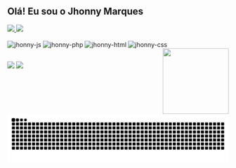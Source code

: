 ## Olá! Eu sou o Jhonny Marques

<div>
  <a href="https://github.com/Jhonnyrmarques">
    <img heigth="180em" src="https://github-readme-stats.vercel.app/api?username=Jhonnyrmarques&show_icons=true&theme=cobalt&include_all_commits=true&count_private=true"/>
    <img heigth="180em" src="https://github-readme-stats.vercel.app/api/top-langs/?username=Jhonnyrmarques&layout=compact&langs_count=16&theme=cobalt"/>
  </a>
</div>

<div style="display: inline_block"><br>
  <img align="center" alt="jhonny-js" height="30" width="40" src="https://cdn.jsdelivr.net/gh/devicons/devicon/icons/javascript/javascript-original.svg">
  <img align="center" alt="jhonny-php" height="30" width="40" src="https://cdn.jsdelivr.net/gh/devicons/devicon/icons/typescript/typescript-original.svg">
  <img align="center" alt="jhonny-html" height="30" width="40" src="https://cdn.jsdelivr.net/gh/devicons/devicon/icons/html5/html5-original.svg">
  <img align="center" alt="jhonny-css" height="30" width="40" src="https://cdn.jsdelivr.net/gh/devicons/devicon/icons/css3/css3-original.svg">
  <img align="right" height="150" width="150" src="https://user-images.githubusercontent.com/50273682/137771180-1bff9f20-029c-4ec0-b68d-66f76fb11300.gif">

 </div>
 
 ##
 
 <div>
  <a href="https://mail.google.com/mail/u/0/#inbox" target="_blank"><img src="https://img.shields.io/badge/Gmail-D14836?style=for-the-badge&logo=gmail&logoColor=white"       target="blank"></a>
   <a href="https://www.linkedin.com/in/jhonny-marques/" target="_blank"><img src="https://img.shields.io/badge/LinkedIn-0077B5?style=for-the-badge&logo=linkedin&logoColor=white" target="blank"></a>
 </div>
 
 ![Snake animation](https://github.com/Jhonnyrmarques/Jhonnyrmarques/blob/output/github-contribution-grid-snake.svg)

